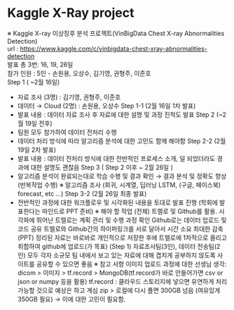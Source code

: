 # Kaggle X-Ray project

※ Kaggle X-ray 이상징후 분석 프로젝트(VinBigData Chest X-ray Abnormalities Detection)   
   url : https://www.kaggle.com/c/vinbigdata-chest-xray-abnormalities-detection   
   발표 총 3번: 16, 19, 26일   
   참가 인원 : 5인 - 손원용, 오상수, 김기영, 권형주, 이준호   
Step 1 ( ~2월 16일)
- 자료 조사 (3명) : 김기영, 권형주, 이준호
- 데이터 → Cloud (2명) : 손원용, 오상수
Step 1-1 (2월 16일 1차 발표)
- 발표 내용 : 데이터 자료 조사 후 자료에 대한 설명 및 과정 진척도 발표
Step 2 (~2월 19일 전후)
- 팀원 모두 참가하여 데이터 전처리 수행
- 데이터 처리 방식에 따라 알고리즘 분석에 대한 고민도 함께 해야함
Step 2-2 (2월 19일 2차 발표)
- 발표 내용 : 데이터 전처리 방식에 대한 전반적인 프로세스 소개, 덜 되었더라도 경과에 대한 설명도 괜찮음
Step 3 ( Step 2 이후 ~ 2월 26일 )
- 알고리즘 분석이 완료되는대로 학습 수행 및 결과 확인 → 결과 분석 및 정확도 향상 (반복작업 수행)
  ※ 알고리즘 조사 (회귀, 시계열, 딥러닝 LSTM, (구글, 페이스북) forecast, etc ...)
Step 3-2 (2월 26일 최종 발표)
- 전반적인 과정에 대한 워크플로우 및 시각화된 내용을 토대로 발표 진행 (학회에 발표한다는 마인드로 PPT 준비)
※ 해야 할 작업
(전체) 트렐로 및 Github를 활용.
   시각화에 뛰어난 트렐로는 계획 관리 및 수행 과정 확인
   Github로는 데이터 업로드 및 코드 공유
   트렐로와 Github간의 하이퍼링크를 서로 달아서 시간 소요 최대한 감축
(PPT) 정리된 자료는 바로바로 개인적으로 저장한 후에 트렐로에 1차적으로 올리고 취합하여 github에 업로드(가 목표)
(Step 1) 자료조사팀(3인), 데이터 전송팀(2인) 모두 각자 소규모 팀 내에서 보고 있는 자료에 대해 겹치게 공부하지 않도록 사이트를 공유할 수 있으면 좋음
※ 참고 사항
이미지 업로드 과정에 대한 선생님 생각: dicom > 이미지 > tf.record > MongoDB(tf.record가 바로 안들어가면 csv or json or numpy 등을 활용)
tf.record : 클라우드 스토리지에 넣으면 유연하게 처리 가능할 것으로 예상은 하고 계심
zip > 로컬에 다시 풀면 300GB 넘음 (여유있게 350GB 필요) → 이에 대한 고민이 필요함.
